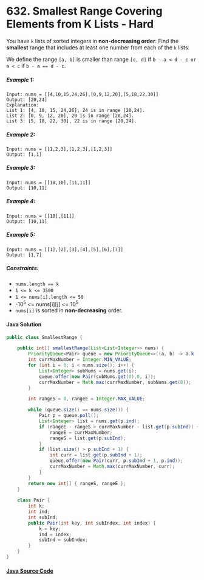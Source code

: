 # 632. Smallest Range Covering Elements from K Lists - Hard

You have ```k``` lists of sorted integers in <b>non-decreasing order</b>. Find the <b>smallest</b> range that includes at least one number from each of the ```k``` lists.

We define the range ```[a, b]``` is smaller than range ```[c, d]``` if ```b - a < d - c or a < c``` if ```b - a == d - c```.

 

##### Example 1:

```
Input: nums = [[4,10,15,24,26],[0,9,12,20],[5,18,22,30]]
Output: [20,24]
Explanation: 
List 1: [4, 10, 15, 24,26], 24 is in range [20,24].
List 2: [0, 9, 12, 20], 20 is in range [20,24].
List 3: [5, 18, 22, 30], 22 is in range [20,24].
```

##### Example 2:

```
Input: nums = [[1,2,3],[1,2,3],[1,2,3]]
Output: [1,1]
```

##### Example 3:

```
Input: nums = [[10,10],[11,11]]
Output: [10,11]
```

##### Example 4:

```
Input: nums = [[10],[11]]
Output: [10,11]
```

##### Example 5:

```
Input: nums = [[1],[2],[3],[4],[5],[6],[7]]
Output: [1,7]
```

##### Constraints:

- ```nums.length == k```
- ```1 <= k <= 3500```
- ```1 <= nums[i].length <= 50```
- -10<sup>5</sup> <= nums[i][j] <= 10<sup>5</sup>
- ```nums[i]``` is sorted in <b>non-decreasing</b> order.

#### Java Solution

```java
public class SmallestRange {

    public int[] smallestRange(List<List<Integer>> nums) {
        PriorityQueue<Pair> queue = new PriorityQueue<>((a, b) -> a.k - b.k);
        int currMaxNumber = Integer.MIN_VALUE;
        for (int i = 0; i < nums.size(); i++) {
            List<Integer> subNums = nums.get(i);
            queue.offer(new Pair(subNums.get(0),0, i));
            currMaxNumber = Math.max(currMaxNumber, subNums.get(0));
        }

        int rangeS = 0, rangeE = Integer.MAX_VALUE;

        while (queue.size() == nums.size()) {
            Pair p = queue.poll();
            List<Integer> list = nums.get(p.ind);
            if (rangeE - rangeS > currMaxNumber - list.get(p.subInd)) {
                rangeE = currMaxNumber;
                rangeS = list.get(p.subInd);
            }
            if (list.size() > p.subInd + 1) {
                int curr = list.get(p.subInd + 1);
                queue.offer(new Pair(curr, p.subInd + 1, p.ind));
                currMaxNumber = Math.max(currMaxNumber, curr);
            }
        }
        return new int[] { rangeS, rangeE };
    }
    
    class Pair {
        int k;
        int ind;
        int subInd;
        public Pair(int key, int subIndex, int index) {
            k = key;
            ind = index;
            subInd = subIndex;
        }
    }
}
```

#### [Java Source Code](../../../src/main/java/com/algorithm/kmerge/SmallestRange.java)